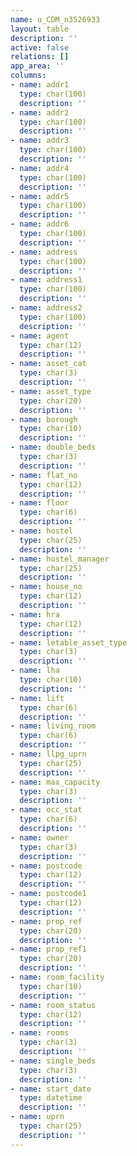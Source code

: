 ```yaml
---
name: u_CDM_n3526933
layout: table
description: ''
active: false
relations: []
app_area: ''
columns:
- name: addr1
  type: char(100)
  description: ''
- name: addr2
  type: char(100)
  description: ''
- name: addr3
  type: char(100)
  description: ''
- name: addr4
  type: char(100)
  description: ''
- name: addr5
  type: char(100)
  description: ''
- name: addr6
  type: char(100)
  description: ''
- name: address
  type: char(100)
  description: ''
- name: address1
  type: char(100)
  description: ''
- name: address2
  type: char(100)
  description: ''
- name: agent
  type: char(12)
  description: ''
- name: asset_cat
  type: char(3)
  description: ''
- name: asset_type
  type: char(20)
  description: ''
- name: borough
  type: char(10)
  description: ''
- name: double_beds
  type: char(3)
  description: ''
- name: flat_no
  type: char(12)
  description: ''
- name: floor
  type: char(6)
  description: ''
- name: hostel
  type: char(25)
  description: ''
- name: hostel_manager
  type: char(25)
  description: ''
- name: house_no
  type: char(12)
  description: ''
- name: hra
  type: char(12)
  description: ''
- name: letable_asset_type
  type: char(3)
  description: ''
- name: lha
  type: char(10)
  description: ''
- name: lift
  type: char(6)
  description: ''
- name: living_room
  type: char(6)
  description: ''
- name: llpg_uprn
  type: char(25)
  description: ''
- name: max_capacity
  type: char(3)
  description: ''
- name: occ_stat
  type: char(6)
  description: ''
- name: owner
  type: char(3)
  description: ''
- name: postcode
  type: char(12)
  description: ''
- name: postcode1
  type: char(12)
  description: ''
- name: prop_ref
  type: char(20)
  description: ''
- name: prop_ref1
  type: char(20)
  description: ''
- name: room_facility
  type: char(10)
  description: ''
- name: room_status
  type: char(12)
  description: ''
- name: rooms
  type: char(3)
  description: ''
- name: single_beds
  type: char(3)
  description: ''
- name: start_date
  type: datetime
  description: ''
- name: uprn
  type: char(25)
  description: ''
---
```



